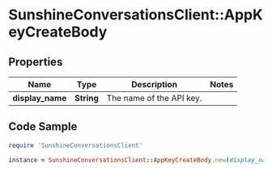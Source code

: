 # SunshineConversationsClient::AppKeyCreateBody

## Properties

Name | Type | Description | Notes
------------ | ------------- | ------------- | -------------
**display_name** | **String** | The name of the API key. | 

## Code Sample

```ruby
require 'SunshineConversationsClient'

instance = SunshineConversationsClient::AppKeyCreateBody.new(display_name: Key 1)
```


